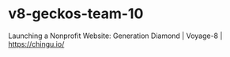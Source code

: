 # v8-geckos-team-10
Launching a Nonprofit Website: Generation Diamond | Voyage-8 | https://chingu.io/

